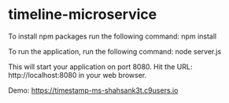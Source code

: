 # timeline-microservice

To install npm packages run the following command:
	npm install

To run the application, run the following command:
	node server.js

This will start your application on port 8080.
Hit the URL: http://localhost:8080 in your web browser.

Demo: <a href="https://timestamp-ms-shahsank3t.c9users.io">https://timestamp-ms-shahsank3t.c9users.io</a>